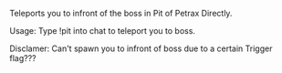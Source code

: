 Teleports you to infront of the boss in Pit of Petrax Directly.

Usage: Type !pit into chat to teleport you to boss.

Disclamer: Can't spawn you to infront of boss due to a certain Trigger flag???
